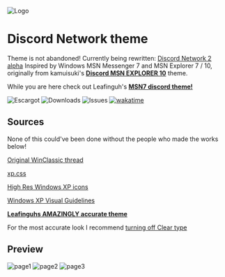 
![Logo](https://github.com/numoder/dsn10-theme/blob/main/assets/src/banner.png?raw=true)

# Discord Network theme

Theme is not abandoned! Currently being rewritten: [Discord Network 2 alpha](https://github.com/numoder/DSN)
Inspired by Windows MSN Messenger 7 and MSN Explorer 7 / 10, originally from kamuisuki's [**Discord MSN EXPLORER 10**](https://www.deviantart.com/kamuisuki/art/Discord-MSN-Explorer-10-theme-873282935) theme.

While you are here check out Leafinguh's <b>[MSN7 discord theme!](https://github.com/Leafinguh/msn7-disc)</b>

![Escargot](https://img.shields.io/badge/malkavian@escargot.chat-e1512c?color=%23e1512c&style=plastic) ![Downloads](https://img.shields.io/github/downloads/numoder/dsn10-theme/total?style=plastic&color=%238ec64b) ![Issues](https://img.shields.io/github/issues/numoder/dsn10-theme?style=plastic&color=%23609bd7) <a href="https://wakatime.com/badge/user/d2591a35-0e84-4f15-9761-74e696bef8f4/project/018cac41-ef7c-497e-b067-2232a943da53"><img src="https://wakatime.com/badge/user/d2591a35-0e84-4f15-9761-74e696bef8f4/project/018cac41-ef7c-497e-b067-2232a943da53.svg" alt="wakatime"></a>

## Sources

None of this could've been done without the people who made the works below!

 [Original WinClassic thread](https://winclassic.net/thread/753/discord-classic-msn-theme)

 [xp.css](https://botoxparty.github.io/XP.css/)

[High Res Windows XP icons](https://github.com/marchmountain/-Windows-XP-High-Resolution-Icon-Pack)

[Windows XP Visual Guidelines](http://interface.free.fr/Archives/GUI_Xp.pdf)

<b>[Leafinguhs AMAZINGLY accurate theme](https://github.com/Leafinguh/msn7-disc)</b>

For the most accurate look I recommend [turning off Clear type](https://github.com/bp2008/BetterClearTypeTuner)

## Preview
![page1](https://github.com/numoder/dsn10-theme/assets/72421281/fad0040d-5bc0-4f3b-b5e2-ae57b6c3a307)
![page2](https://github.com/numoder/dsn10-theme/assets/72421281/db347edd-786f-446e-b83b-47c2464f5fc4)
![page3](https://github.com/numoder/dsn10-theme/assets/72421281/d24a6b76-86e5-48e2-92fc-d8a093794491)
